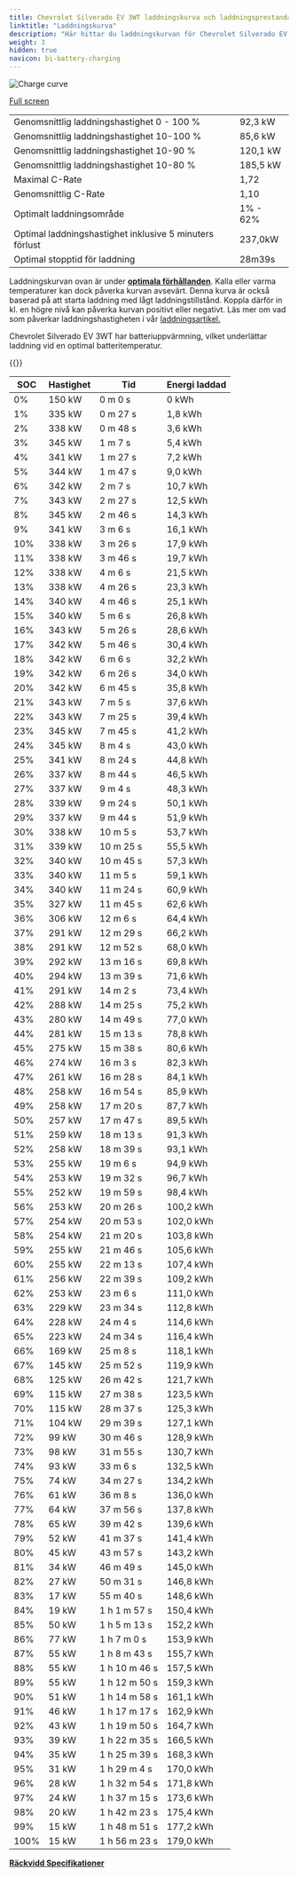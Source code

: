 ```yaml
---
title: Chevrolet Silverado EV 3WT laddningskurva och laddningsprestanda
linktitle: "Laddningskurva"
description: "Här hittar du laddningskurvan för Chevrolet Silverado EV 3WT."
weight: 3
hidden: true
navicon: bi-battery-charging
---
```

<!-- markdownlint-disable MD033 -->
<img src="/images/models/chevrolet/silverado_ev/silverado_ev_3wt/chargingcurve.svg" alt="Charge curve" class="img-fluid">

[Full screen](/images/models/chevrolet/silverado_ev/silverado_ev_3wt/chargingcurve.svg)


<table class="table table-striped border">
<tbody>
<tr>
<td>Genomsnittlig laddningshastighet 0 - 100 %</td><td>92,3 kW</td>
</tr>
<tr>
<td>Genomsnittlig laddningshastighet 10-100 %</td><td>85,6 kW</td>
</tr>
<tr>
<td>Genomsnittlig laddningshastighet 10-90 %</td><td>120,1 kW</td>
</tr>
<tr>
<td>Genomsnittlig laddningshastighet 10-80 %</td><td>185,5 kW</td>
</tr>
<tr>
<td>Maximal C-Rate</td><td>1,72</td>
</tr>
<tr>
<td>Genomsnittlig C-Rate</td><td>1,10</td>
</tr>
<tr>
<td>Optimalt laddningsområde</td><td>1% - 62%</td>
</tr>
<tr>
<td>Optimal laddningshastighet inklusive 5 minuters förlust</td><td>237,0kW</td>
</tr>
<tr>
<td>Optimal stopptid för laddning</td><td>28m39s</td>
</tr>
</tbody>
</table>


Laddningskurvan ovan är under **[optimala förhållanden](../../../../../technology/battery/charging/#temperatur)**. Kalla eller varma temperaturer kan dock påverka kurvan avsevärt. Denna kurva är också baserad på att starta laddning med lågt laddningstillstånd. Koppla därför in kl. en högre nivå kan påverka kurvan positivt eller negativt. Läs mer om vad som påverkar laddningshastigheten i vår [laddningsartikel.](../../../../../technology/battery/charging/)


Chevrolet Silverado EV 3WT har batteriuppvärmning, vilket underlättar laddning vid en optimal batteritemperatur.


{{<evkxdisplayaddarticle />}}
<table class="table table-striped border">
<thead>
<tr><th>SOC</th><th>Hastighet</th><th>Tid</th><th>Energi laddad</th></tr>
</thead>
<tbody>
<tr>
<td>0%</td><td>150 kW</td><td> 0 m 0 s </td><td>0 kWh </td>
</tr>
<tr>
<td>1%</td><td>335 kW</td><td> 0 m 27 s </td><td>1,8 kWh </td>
</tr>
<tr>
<td>2%</td><td>338 kW</td><td> 0 m 48 s </td><td>3,6 kWh </td>
</tr>
<tr>
<td>3%</td><td>345 kW</td><td> 1 m 7 s </td><td>5,4 kWh </td>
</tr>
<tr>
<td>4%</td><td>341 kW</td><td> 1 m 27 s </td><td>7,2 kWh </td>
</tr>
<tr>
<td>5%</td><td>344 kW</td><td> 1 m 47 s </td><td>9,0 kWh </td>
</tr>
<tr>
<td>6%</td><td>342 kW</td><td> 2 m 7 s </td><td>10,7 kWh </td>
</tr>
<tr>
<td>7%</td><td>343 kW</td><td> 2 m 27 s </td><td>12,5 kWh </td>
</tr>
<tr>
<td>8%</td><td>345 kW</td><td> 2 m 46 s </td><td>14,3 kWh </td>
</tr>
<tr>
<td>9%</td><td>341 kW</td><td> 3 m 6 s </td><td>16,1 kWh </td>
</tr>
<tr>
<td>10%</td><td>338 kW</td><td> 3 m 26 s </td><td>17,9 kWh </td>
</tr>
<tr>
<td>11%</td><td>338 kW</td><td> 3 m 46 s </td><td>19,7 kWh </td>
</tr>
<tr>
<td>12%</td><td>338 kW</td><td> 4 m 6 s </td><td>21,5 kWh </td>
</tr>
<tr>
<td>13%</td><td>338 kW</td><td> 4 m 26 s </td><td>23,3 kWh </td>
</tr>
<tr>
<td>14%</td><td>340 kW</td><td> 4 m 46 s </td><td>25,1 kWh </td>
</tr>
<tr>
<td>15%</td><td>340 kW</td><td> 5 m 6 s </td><td>26,8 kWh </td>
</tr>
<tr>
<td>16%</td><td>343 kW</td><td> 5 m 26 s </td><td>28,6 kWh </td>
</tr>
<tr>
<td>17%</td><td>342 kW</td><td> 5 m 46 s </td><td>30,4 kWh </td>
</tr>
<tr>
<td>18%</td><td>342 kW</td><td> 6 m 6 s </td><td>32,2 kWh </td>
</tr>
<tr>
<td>19%</td><td>342 kW</td><td> 6 m 26 s </td><td>34,0 kWh </td>
</tr>
<tr>
<td>20%</td><td>342 kW</td><td> 6 m 45 s </td><td>35,8 kWh </td>
</tr>
<tr>
<td>21%</td><td>343 kW</td><td> 7 m 5 s </td><td>37,6 kWh </td>
</tr>
<tr>
<td>22%</td><td>343 kW</td><td> 7 m 25 s </td><td>39,4 kWh </td>
</tr>
<tr>
<td>23%</td><td>345 kW</td><td> 7 m 45 s </td><td>41,2 kWh </td>
</tr>
<tr>
<td>24%</td><td>345 kW</td><td> 8 m 4 s </td><td>43,0 kWh </td>
</tr>
<tr>
<td>25%</td><td>341 kW</td><td> 8 m 24 s </td><td>44,8 kWh </td>
</tr>
<tr>
<td>26%</td><td>337 kW</td><td> 8 m 44 s </td><td>46,5 kWh </td>
</tr>
<tr>
<td>27%</td><td>337 kW</td><td> 9 m 4 s </td><td>48,3 kWh </td>
</tr>
<tr>
<td>28%</td><td>339 kW</td><td> 9 m 24 s </td><td>50,1 kWh </td>
</tr>
<tr>
<td>29%</td><td>337 kW</td><td> 9 m 44 s </td><td>51,9 kWh </td>
</tr>
<tr>
<td>30%</td><td>338 kW</td><td> 10 m 5 s </td><td>53,7 kWh </td>
</tr>
<tr>
<td>31%</td><td>339 kW</td><td> 10 m 25 s </td><td>55,5 kWh </td>
</tr>
<tr>
<td>32%</td><td>340 kW</td><td> 10 m 45 s </td><td>57,3 kWh </td>
</tr>
<tr>
<td>33%</td><td>340 kW</td><td> 11 m 5 s </td><td>59,1 kWh </td>
</tr>
<tr>
<td>34%</td><td>340 kW</td><td> 11 m 24 s </td><td>60,9 kWh </td>
</tr>
<tr>
<td>35%</td><td>327 kW</td><td> 11 m 45 s </td><td>62,6 kWh </td>
</tr>
<tr>
<td>36%</td><td>306 kW</td><td> 12 m 6 s </td><td>64,4 kWh </td>
</tr>
<tr>
<td>37%</td><td>291 kW</td><td> 12 m 29 s </td><td>66,2 kWh </td>
</tr>
<tr>
<td>38%</td><td>291 kW</td><td> 12 m 52 s </td><td>68,0 kWh </td>
</tr>
<tr>
<td>39%</td><td>292 kW</td><td> 13 m 16 s </td><td>69,8 kWh </td>
</tr>
<tr>
<td>40%</td><td>294 kW</td><td> 13 m 39 s </td><td>71,6 kWh </td>
</tr>
<tr>
<td>41%</td><td>291 kW</td><td> 14 m 2 s </td><td>73,4 kWh </td>
</tr>
<tr>
<td>42%</td><td>288 kW</td><td> 14 m 25 s </td><td>75,2 kWh </td>
</tr>
<tr>
<td>43%</td><td>280 kW</td><td> 14 m 49 s </td><td>77,0 kWh </td>
</tr>
<tr>
<td>44%</td><td>281 kW</td><td> 15 m 13 s </td><td>78,8 kWh </td>
</tr>
<tr>
<td>45%</td><td>275 kW</td><td> 15 m 38 s </td><td>80,6 kWh </td>
</tr>
<tr>
<td>46%</td><td>274 kW</td><td> 16 m 3 s </td><td>82,3 kWh </td>
</tr>
<tr>
<td>47%</td><td>261 kW</td><td> 16 m 28 s </td><td>84,1 kWh </td>
</tr>
<tr>
<td>48%</td><td>258 kW</td><td> 16 m 54 s </td><td>85,9 kWh </td>
</tr>
<tr>
<td>49%</td><td>258 kW</td><td> 17 m 20 s </td><td>87,7 kWh </td>
</tr>
<tr>
<td>50%</td><td>257 kW</td><td> 17 m 47 s </td><td>89,5 kWh </td>
</tr>
<tr>
<td>51%</td><td>259 kW</td><td> 18 m 13 s </td><td>91,3 kWh </td>
</tr>
<tr>
<td>52%</td><td>258 kW</td><td> 18 m 39 s </td><td>93,1 kWh </td>
</tr>
<tr>
<td>53%</td><td>255 kW</td><td> 19 m 6 s </td><td>94,9 kWh </td>
</tr>
<tr>
<td>54%</td><td>253 kW</td><td> 19 m 32 s </td><td>96,7 kWh </td>
</tr>
<tr>
<td>55%</td><td>252 kW</td><td> 19 m 59 s </td><td>98,4 kWh </td>
</tr>
<tr>
<td>56%</td><td>253 kW</td><td> 20 m 26 s </td><td>100,2 kWh </td>
</tr>
<tr>
<td>57%</td><td>254 kW</td><td> 20 m 53 s </td><td>102,0 kWh </td>
</tr>
<tr>
<td>58%</td><td>254 kW</td><td> 21 m 20 s </td><td>103,8 kWh </td>
</tr>
<tr>
<td>59%</td><td>255 kW</td><td> 21 m 46 s </td><td>105,6 kWh </td>
</tr>
<tr>
<td>60%</td><td>255 kW</td><td> 22 m 13 s </td><td>107,4 kWh </td>
</tr>
<tr>
<td>61%</td><td>256 kW</td><td> 22 m 39 s </td><td>109,2 kWh </td>
</tr>
<tr>
<td>62%</td><td>253 kW</td><td> 23 m 6 s </td><td>111,0 kWh </td>
</tr>
<tr>
<td>63%</td><td>229 kW</td><td> 23 m 34 s </td><td>112,8 kWh </td>
</tr>
<tr>
<td>64%</td><td>228 kW</td><td> 24 m 4 s </td><td>114,6 kWh </td>
</tr>
<tr>
<td>65%</td><td>223 kW</td><td> 24 m 34 s </td><td>116,4 kWh </td>
</tr>
<tr>
<td>66%</td><td>169 kW</td><td> 25 m 8 s </td><td>118,1 kWh </td>
</tr>
<tr>
<td>67%</td><td>145 kW</td><td> 25 m 52 s </td><td>119,9 kWh </td>
</tr>
<tr>
<td>68%</td><td>125 kW</td><td> 26 m 42 s </td><td>121,7 kWh </td>
</tr>
<tr>
<td>69%</td><td>115 kW</td><td> 27 m 38 s </td><td>123,5 kWh </td>
</tr>
<tr>
<td>70%</td><td>115 kW</td><td> 28 m 37 s </td><td>125,3 kWh </td>
</tr>
<tr>
<td>71%</td><td>104 kW</td><td> 29 m 39 s </td><td>127,1 kWh </td>
</tr>
<tr>
<td>72%</td><td>99 kW</td><td> 30 m 46 s </td><td>128,9 kWh </td>
</tr>
<tr>
<td>73%</td><td>98 kW</td><td> 31 m 55 s </td><td>130,7 kWh </td>
</tr>
<tr>
<td>74%</td><td>93 kW</td><td> 33 m 6 s </td><td>132,5 kWh </td>
</tr>
<tr>
<td>75%</td><td>74 kW</td><td> 34 m 27 s </td><td>134,2 kWh </td>
</tr>
<tr>
<td>76%</td><td>61 kW</td><td> 36 m 8 s </td><td>136,0 kWh </td>
</tr>
<tr>
<td>77%</td><td>64 kW</td><td> 37 m 56 s </td><td>137,8 kWh </td>
</tr>
<tr>
<td>78%</td><td>65 kW</td><td> 39 m 42 s </td><td>139,6 kWh </td>
</tr>
<tr>
<td>79%</td><td>52 kW</td><td> 41 m 37 s </td><td>141,4 kWh </td>
</tr>
<tr>
<td>80%</td><td>45 kW</td><td> 43 m 57 s </td><td>143,2 kWh </td>
</tr>
<tr>
<td>81%</td><td>34 kW</td><td> 46 m 49 s </td><td>145,0 kWh </td>
</tr>
<tr>
<td>82%</td><td>27 kW</td><td> 50 m 31 s </td><td>146,8 kWh </td>
</tr>
<tr>
<td>83%</td><td>17 kW</td><td> 55 m 40 s </td><td>148,6 kWh </td>
</tr>
<tr>
<td>84%</td><td>19 kW</td><td>1 h 1 m 57 s </td><td>150,4 kWh </td>
</tr>
<tr>
<td>85%</td><td>50 kW</td><td>1 h 5 m 13 s </td><td>152,2 kWh </td>
</tr>
<tr>
<td>86%</td><td>77 kW</td><td>1 h 7 m 0 s </td><td>153,9 kWh </td>
</tr>
<tr>
<td>87%</td><td>55 kW</td><td>1 h 8 m 43 s </td><td>155,7 kWh </td>
</tr>
<tr>
<td>88%</td><td>55 kW</td><td>1 h 10 m 46 s </td><td>157,5 kWh </td>
</tr>
<tr>
<td>89%</td><td>55 kW</td><td>1 h 12 m 50 s </td><td>159,3 kWh </td>
</tr>
<tr>
<td>90%</td><td>51 kW</td><td>1 h 14 m 58 s </td><td>161,1 kWh </td>
</tr>
<tr>
<td>91%</td><td>46 kW</td><td>1 h 17 m 17 s </td><td>162,9 kWh </td>
</tr>
<tr>
<td>92%</td><td>43 kW</td><td>1 h 19 m 50 s </td><td>164,7 kWh </td>
</tr>
<tr>
<td>93%</td><td>39 kW</td><td>1 h 22 m 35 s </td><td>166,5 kWh </td>
</tr>
<tr>
<td>94%</td><td>35 kW</td><td>1 h 25 m 39 s </td><td>168,3 kWh </td>
</tr>
<tr>
<td>95%</td><td>31 kW</td><td>1 h 29 m 4 s </td><td>170,0 kWh </td>
</tr>
<tr>
<td>96%</td><td>28 kW</td><td>1 h 32 m 54 s </td><td>171,8 kWh </td>
</tr>
<tr>
<td>97%</td><td>24 kW</td><td>1 h 37 m 15 s </td><td>173,6 kWh </td>
</tr>
<tr>
<td>98%</td><td>20 kW</td><td>1 h 42 m 23 s </td><td>175,4 kWh </td>
</tr>
<tr>
<td>99%</td><td>15 kW</td><td>1 h 48 m 51 s </td><td>177,2 kWh </td>
</tr>
<tr>
<td>100%</td><td>15 kW</td><td>1 h 56 m 23 s </td><td>179,0 kWh </td>
</tr>
</tbody>
</table>

<div class="mt-3 mb-3">
<a href="../rangeandconsumption/" class="text-decoration-none text-black">
<strong><i class="bi-arrow-left"></i> Räckvidd </strong>
</a>
<a href="../specifications/" class="text-decoration-none text-black float-end">
<strong>Specifikationer <i class="bi-arrow-right"></i></strong>
</a>
</div>
